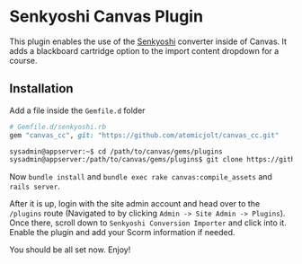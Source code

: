 # Senkyoshi Canvas Plugin

This plugin enables the use of the [Senkyoshi](https://github.com/atomicjolt/senkyoshi) converter inside of Canvas. It adds a blackboard cartridge option to the import content dropdown for a course.

## Installation

Add a file inside the `Gemfile.d` folder

```ruby
# Gemfile.d/senkyoshi.rb
gem "canvas_cc", git: "https://github.com/atomicjolt/canvas_cc.git"
```

```sh
sysadmin@appserver:~$ cd /path/to/canvas/gems/plugins
sysadmin@appserver:/path/to/canvas/gems/plugins$ git clone https://github.com/atomicjolt/senkyoshi_canvas_plugin.git
```

Now `bundle install` and `bundle exec rake canvas:compile_assets` and `rails server`.

After it is up, login with the site admin account and head over to the `/plugins` route (Navigated to by clicking `Admin -> Site Admin -> Plugins`).
Once there, scroll down to `Senkyoshi Conversion Importer` and click into it. Enable the plugin and add your Scorm information if needed.

You should be all set now. Enjoy!

